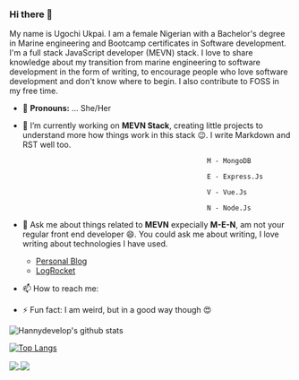 ### Hi there 👋

My name is Ugochi Ukpai. 
I am a female Nigerian with a Bachelor's degree in Marine engineering and Bootcamp certificates in Software development. I'm a full stack JavaScript developer (MEVN) stack. I love to share knowledge about my transition from marine engineering to software development in the form of writing, to encourage people who love software development and don't know where to begin. I also contribute to FOSS in my free time.

- :girl: **Pronouns:** ... She/Her

- 🔭 I’m currently working on **MEVN Stack**, creating little projects to understand more how things work in this stack :wink:. I write Markdown and RST well too.

                                                    M - MongoDB

                                                    E - Express.Js

                                                    V - Vue.Js

                                                    N - Node.Js

- 💬 Ask me about things related to **MEVN** expecially **M-E-N**, am not your regular front end developer :smile:. You could ask me about writing, I love writing about technologies I have used.

     - [Personal Blog](http://hannydevelop.hashnode.dev/)
     - [LogRocket](https://blog.logrocket.com/author/ukpaiugochi/)

- 📫 How to reach me:

- ⚡ Fun fact: I am weird, but in a good way though :heart_eyes:

![Hannydevelop's github stats](https://github-readme-stats.vercel.app/api?username=hannydevelop&show_icons=true&theme=radical)

[![Top Langs](https://github-readme-stats.vercel.app/api/top-langs/?username=hannydevelop&show_icons=true&theme=radical)](https://github.com/hannydevelop/github-readme-stats)

<a href="https://github.com/hannydevelop/github-readme-stats">
  <img align="center" src="https://github-readme-stats.vercel.app/api/top-langs/?username=hannydevelop&show_icons=true&theme=radical" />
</a>
<a href="https://github.com/anuraghazra/convoychat">
  <img align="center" src="https://github-readme-stats.vercel.app/api?username=hannydevelop&show_icons=true&theme=radical" />
</a>


<!--
**hannydevelop/hannydevelop** is a ✨ _special_ ✨ repository because its `README.md` (this file) appears on your GitHub profile.
-->
